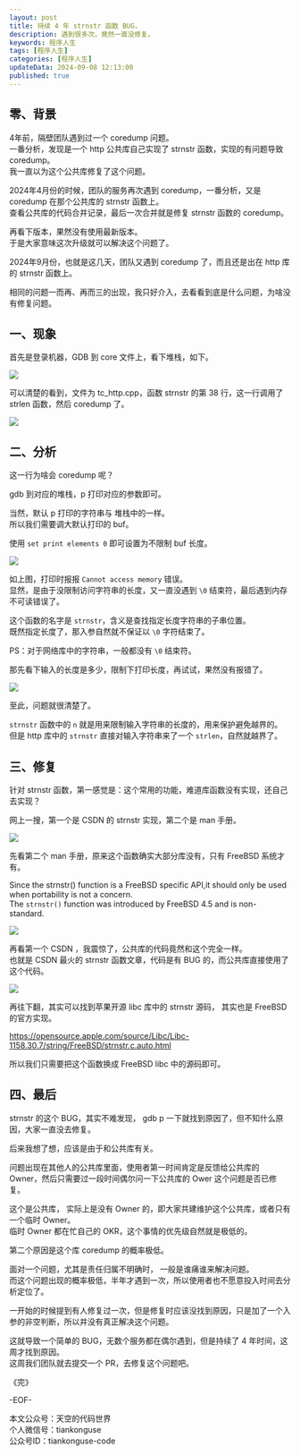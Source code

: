 ```yaml
---
layout: post  
title: 持续 4 年 strnstr 函数 BUG， 
description: 遇到很多次，竟然一直没修复。  
keywords: 程序人生  
tags: [程序人生]  
categories: [程序人生]  
updateData: 2024-09-08 12:13:00  
published: true  
---
```



## 零、背景  


4年前，隔壁团队遇到过一个 coredump 问题。  
一番分析，发现是一个 http 公共库自己实现了 strnstr 函数，实现的有问题导致 coredump。  
我一直以为这个公共库修复了这个问题。  


2024年4月份的时候，团队的服务再次遇到 coredump，一番分析，又是 coredump 在那个公共库的 strnstr 函数上。  
查看公共库的代码合并记录，最后一次合并就是修复 strnstr 函数的 coredump。  


再看下版本，果然没有使用最新版本。  
于是大家意味这次升级就可以解决这个问题了。  


2024年9月份，也就是这几天，团队又遇到 coredump 了，而且还是出在 http 库的 strnstr 函数上。  


相同的问题一而再、再而三的出现，我只好介入，去看看到底是什么问题，为啥没有修复问题。  


## 一、现象   


首先是登录机器，GDB 到 core 文件上，看下堆栈，如下。  


![](https://res2024.tiankonguse.com/images/2024/09/09/001.png)



可以清楚的看到，文件为 tc_http.cpp，函数 strnstr 的第 38 行，这一行调用了 strlen 函数，然后 coredump 了。 


![](https://res2024.tiankonguse.com/images/2024/09/09/001.png)



## 二、分析  


这一行为啥会 coredump 呢？  


gdb 到对应的堆栈，p 打印对应的参数即可。  


当然，默认 p 打印的字符串与 堆栈中的一样。  
所以我们需要调大默认打印的 buf。  


使用 `set print elements 0` 即可设置为不限制 buf 长度。  


![](https://res2024.tiankonguse.com/images/2024/09/09/003.png)


如上图，打印时报报 `Cannot access memory` 错误。  
显然，是由于没限制访问字符串的长度，又一直没遇到 `\0` 结束符，最后遇到内存不可读错误了。  


这个函数的名字是 `strnstr`，含义是查找指定长度字符串的子串位置。  
既然指定长度了，那入参自然就不保证以 `\0` 字符结束了。  


PS：对于网络库中的字符串，一般都没有 `\0` 结束符。  



那先看下输入的长度是多少，限制下打印长度，再试试，果然没有报错了。  


![](https://res2024.tiankonguse.com/images/2024/09/09/004.png)


至此，问题就很清楚了。  


`strnstr` 函数中的 `n` 就是用来限制输入字符串的长度的，用来保护避免越界的。  
但是 http 库中的 `strnstr` 直接对输入字符串来了一个 `strlen`，自然就越界了。  



## 三、修复  


针对 strnstr 函数，第一感觉是：这个常用的功能，难道库函数没有实现，还自己去实现？  


网上一搜，第一个是 CSDN 的 strnstr 实现，第二个是 man 手册。  



![](https://res2024.tiankonguse.com/images/2024/09/09/004.png)



先看第二个 man 手册，原来这个函数确实大部分库没有，只有 FreeBSD 系统才有。  


Since the strnstr() function is a FreeBSD specific API,it should only be used when portability is not a	concern.  
The `strnstr()` function	was introduced by FreeBSD 4.5 and is non-standard.  


![](https://res2024.tiankonguse.com/images/2024/09/09/004.png)


再看第一个 CSDN ，我震惊了，公共库的代码竟然和这个完全一样。  
也就是 CSDN 最火的 strnstr 函数文章，代码是有 BUG 的，而公共库直接使用了这个代码。  


![](https://res2024.tiankonguse.com/images/2024/09/09/004.png)


再往下翻，其实可以找到苹果开源 libc 库中的 strnstr 源码， 其实也是 FreeBSD 的官方实现。  


https://opensource.apple.com/source/Libc/Libc-1158.30.7/string/FreeBSD/strnstr.c.auto.html



所以我们只需要把这个函数换成 FreeBSD libc 中的源码即可。  


## 四、最后  


strnstr 的这个 BUG，其实不难发现， gdb p 一下就找到原因了，但不知什么原因，大家一直没去修复。  


后来我想了想，应该是由于和公共库有关。  


问题出现在其他人的公共库里面，使用者第一时间肯定是反馈给公共库的 Owner，然后只需要过一段时间偶尔问一下公共库的 Ower 这个问题是否已修复。  


这个是公共库， 实际上是没有 Owner 的，即大家共建维护这个公共库，或者只有一个临时 Owner。  
临时 Owner 都在忙自己的 OKR，这个事情的优先级自然就是极低的。  


第二个原因是这个库 coredump 的概率极低。  


面对一个问题，尤其是责任归属不明确时， 一般是谁痛谁来解决问题。  
而这个问题出现的概率极低，半年才遇到一次，所以使用者也不愿意投入时间去分析定位了。  


一开始的时候提到有人修复过一次，但是修复时应该没找到原因，只是加了一个入参的非空判断，所以并没有真正解决这个问题。  


这就导致一个简单的 BUG，无数个服务都在偶尔遇到，但是持续了 4 年时间，这周才找到原因。  
这周我们团队就去提交一个 PR，去修复这个问题吧。  


《完》  


-EOF-  



本文公众号：天空的代码世界  
个人微信号：tiankonguse  
公众号ID：tiankonguse-code  
  


